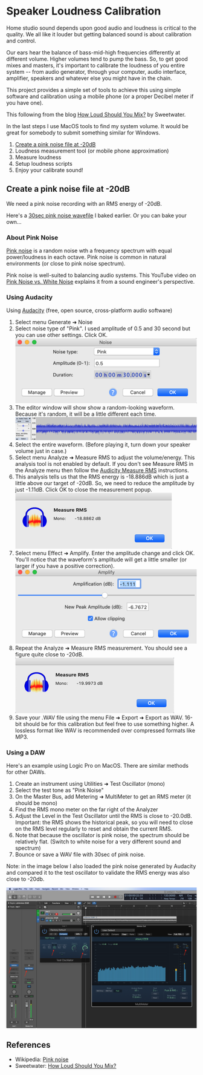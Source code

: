 # Speaker Loudness Calibration

Home studio sound depends upon good audio and loudness is critical to the quality.  We all like it louder but getting balanced sound is about calibration and control.

Our ears hear the balance of bass-mid-high frequencies differently at different volume. Higher volumes tend to pump the bass. So, to get good mixes and masters, it's important to calibrate the loudness of you entire system -- from audio generator, through your computer, audio interface, amplifier, speakers and whatever else you might have in the chain.

This project provides a simple set of tools to achieve this using simple software and calibration using a mobile phone (or a proper Decibel meter if you have one).

This following from the blog [How Loud Should You Mix?](https://www.sweetwater.com/insync/how-loud-should-you-mix/) by Sweetwater.

In the last steps I use MacOS tools to find my system volume. It would be great for somebody to submit something similar for Windows.

1. [Create a pink noise file at -20dB](#create-a-pink-noise-file-at--20db-create-pink-noise)
2. Loudness measurement tool (or mobile phone approximation)
3. Measure loudness
4. Setup loudness scripts
5. Enjoy your calibrate sound!


## Create a pink noise file at -20dB

We need a pink noise recording with an RMS energy of -20dB.

Here's a [30sec pink noise wavefile](audio/pinknoise-20dB.wav) I baked earlier. Or you can bake your own...

### About Pink Noise

[Pink noise](https://en.wikipedia.org/wiki/Pink_noise) is a random noise wth a frequency spectrum with equal power/loudness in each octave. Pink noise is common in natural environments (or close to pink noise spectrum).

Pink noise is well-suited to balancing audio systems. This YouTube video on [Pink Noise vs. White Noise](https://www.youtube.com/watch?v=yewKyMgd1Xk) explains it from a sound engineer's perspective.

### Using Audacity

Using [Audacity](https://www.audacityteam.org/) (free, open source, cross-platform audio software)

1. Select menu Generate ➜ Noise
1. Select noise type of "Pink". I used amplitude of 0.5 and 30 second but you can use other settings. Click OK.
![](images/audacity-pink-noise.png)
1. The editor window will show show a random-looking waveform. Because it's random, it will be a little different each time.
![](images/pink-noise-signal.png)
1. Select the entire waveform. (Before playing it, turn down your speaker volume just in case.)
1. Select menu Analyze ➜ Measure RMS to adjust the volume/energy. This analysis tool is not enabled by default. If you don't see Measure RMS in the Analyze menu then follow the [Audicity Measure RMS](https://manual.audacityteam.org/man/measure_rms.html) instructions.
1. This analysis tells us that the RMS energy is -18.886dB which is just a little above our target of -20dB. So, we need to reduce the amplitude by just -1.11dB. Click OK to close the measurement popup.
![](images/rms-energy-initial.png)
1. Select menu Effect ➜ Amplify. Enter the amplitude change and click OK. You'll notice that the waveform's amplitude will get a little smaller (or larger if you have a positive correction).
![](images/effect-amplify.png)
1. Repeat the Analyze ➜ Measure RMS measurement. You should see a figure quite close to -20dB.
![](images/rms-energy-calibrated.png)
1. Save your .WAV file using the menu File ➜ Export ➜ Export as WAV.  16-bit should be for this calibration but feel free to use something higher. A lossless format like WAV is recommended over compressed formats like MP3.

### Using a DAW

Here's an example using Logic Pro on MacOS. There are similar methods for other DAWs.

1. Create an instrument using Utilities ➜ Test Oscillator (mono)
1. Select the test tone as "Pink Noise"
1. On the Master Bus, add Metering ➜ MultiMeter to get an RMS meter (it should be mono)
1. Find the RMS mono meter on the far right of the Analyzer
1. Adjust the Level in the Test Oscillator until the RMS is close to -20.0dB. Important: the RMS shows the historical peak, so you will need to close on the RMS level regularly to reset and obtain the current RMS.
1. Note that because the oscillator is pink noise, the spectrum should be relatively flat. (Switch to white noise for a very different sound and spectrum)
1. Bounce or save a WAV file with 30sec of pink noise.

Note: in the image below I also loaded the pink noise generated by Audacity and compared it to the test oscillator to validate the RMS energy was also close to -20db.

![Pink Noise generation in Logic Pro](images/test-oscillator-logic-pro.png)




## References

* Wikipedia: [Pink noise](https://en.wikipedia.org/wiki/Pink_noise)
* Sweetwater: [How Loud Should You Mix?](https://www.sweetwater.com/insync/how-loud-should-you-mix/)
